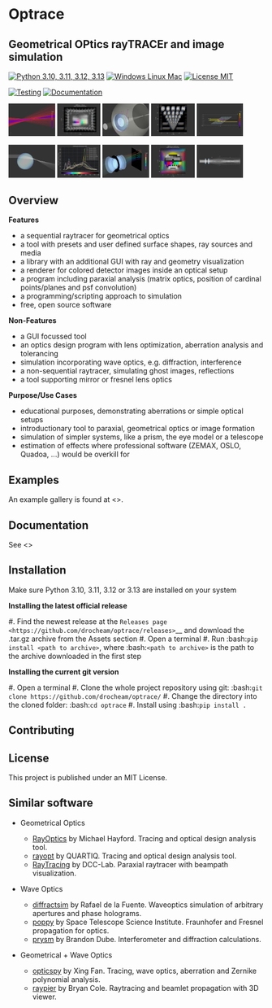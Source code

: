 # Optrace
## Geometrical OPtics rayTRACEr and image simulation

[![Python 3.10, 3.11, 3.12, 3.13](https://img.shields.io/badge/Python-3.10%20%7C%203.11%20%7C%203.12%20%7C%203.13-blue)](https://www.python.org/downloads/release/python-3127/)
[![Windows Linux Mac](https://shields.io/badge/Platform-Windows%20%7C%20macOS%20%7C%20Linux-blue)]()
[![License MIT](https://img.shields.io/badge/license-MIT-blue)](https://github.com/drocheam/optrace/blob/main/LICENSE)
<!-- TODO add version tag, such as https://img.shields.io/github/v/tag/drocheam/optrace?label=version see https://shields.io/badges/git-hub-tag -->

[![Testing](https://github.com/drocheam/optrace/actions/workflows/tox_test.yml/badge.svg)](https://github.com/drocheam/optrace/actions/workflows/tox_test.yml)
[![Documentation](https://github.com/drocheam/optrace/actions/workflows/gen_docs.yml/badge.svg)](https://github.com/drocheam/optrace/actions/workflows/gen_docs.yml)
<!-- TODO link tag to documentation -->

<!-- TODO add coverage info (via third party site?), lines of code, comment/docstring quality etc. -->

<img src="./docs/source/images/example_spherical_aberration2.png" width="18.2%"></img>
<img src="./docs/source/images/example_rgb_render2.svg" width="17%"></img>
<img src="./docs/source/images/example_legrand2.png" width="18.2%"></img>
<img src="./docs/source/images/example_keratoconus_4.svg" width="17%"></img>
<img src="./docs/source/images/example_brewster.png" width="18.2%"></img>
   
<img src="./docs/source/images/example_gui_automation_1.png" width="18.2%"></img>
<img src="./docs/source/images/LED_illuminants.svg" width="17%"></img>
<img src="./docs/source/images/example_double_gauss_2.png" width="18.2%"></img>
<img src="./docs/source/images/rgb_render_srgb1.svg" width="17%"></img>
<img src="./docs/source/images/example_cosine_surfaces1.png" width="18.2%"></img>

<!-- TODO images are clickable, redirect to example page -->

## Overview

 **Features**
  * a sequential raytracer for geometrical optics
  * a tool with presets and user defined surface shapes, ray sources and media
  * a library with an additional GUI with ray and geometry visualization
  * a renderer for colored detector images inside an optical setup
  * a program including paraxial analysis (matrix optics, position of cardinal points/planes and psf convolution)
  * a programming/scripting approach to simulation
  * free, open source software

 **Non-Features**
  * a GUI focussed tool
  * an optics design program with lens optimization, aberration analysis and tolerancing
  * simulation incorporating wave optics, e.g. diffraction, interference
  * a non-sequential raytracer, simulating ghost images, reflections
  * a tool supporting mirror or fresnel lens optics

 **Purpose/Use Cases**
  * educational purposes, demonstrating aberrations or simple optical setups
  * introductionary tool to paraxial, geometrical optics or image formation
  * simulation of simpler systems, like a prism, the eye model or a telescope
  * estimation of effects where professional software (ZEMAX, OSLO, Quadoa, ...) would be overkill for


## Examples

An example gallery is found at <>.

## Documentation

See <>

## Installation

Make sure Python 3.10, 3.11, 3.12 or 3.13 are installed on your system

**Installing the latest official release**

#. Find the newest release at the `Releases page <https://github.com/drocheam/optrace/releases>`__ and download the .tar.gz archive from the Assets section
#. Open a terminal
#. Run :bash:`pip install <path to archive>`, where :bash:`<path to archive>` is the path to the archive downloaded in the first step

**Installing the current git version**

#. Open a terminal
#. Clone the whole project repository using git: :bash:`git clone https://github.com/drocheam/optrace/`
#. Change the directory into the cloned folder: :bash:`cd optrace`
#. Install using :bash:`pip install .`


## Contributing

## License

This project is published under an MIT License.

## Similar software

- Geometrical Optics
   * [RayOptics](https://ray-optics.readthedocs.io/en/latest/) by Michael Hayford. Tracing and optical design analysis tool. 
   * [rayopt](https://github.com/quartiq/rayopt) by QUARTIQ. Tracing and optical design analysis tool. 
   * [RayTracing](https://github.com/DCC-Lab/RayTracing) by DCC-Lab. Paraxial raytracer with beampath visualization.

- Wave Optics
   * [diffractsim](https://github.com/rafael-fuente/diffractsim) by Rafael de la Fuente. Waveoptics simulation of arbitrary apertures and phase holograms.
   * [poppy](https://github.com/spacetelescope/poppy) by Space Telescope Science Institute. Fraunhofer and Fresnel propagation for optics.
   * [prysm](https://prysm.readthedocs.io/en/stable/index.html) by Brandon Dube. Interferometer and diffraction calculations.

- Geometrical + Wave Optics
   * [opticspy](http://opticspy.org/) by Xing Fan. Tracing, wave optics, aberration and Zernike polynomial analysis.
   * [raypier](https://raypier-optics.readthedocs.io/en/latest/introduction.html#the-components-of-a-raypier-model) by Bryan Cole. Raytracing and beamlet propagation with 3D viewer.
